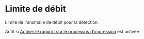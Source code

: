 # Limite de débit

Limite de l'anomalie de débit pour la détection.

Actif si [Activer le rapport sur le processus d'impression](ppr_enable.md) est activée
